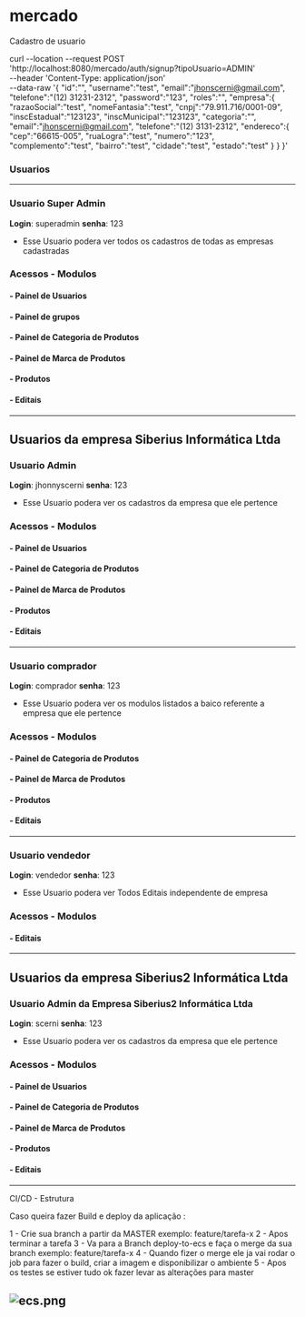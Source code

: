 # mercado

Cadastro de usuario 

curl --location --request POST 'http://localhost:8080/mercado/auth/signup?tipoUsuario=ADMIN' \
--header 'Content-Type: application/json' \
--data-raw '{
"id":"",
"username":"test",
"email":"jhonscerni@gmail.com",
"telefone":"(12) 31231-2312",
"password":"123",
"roles":"",
"empresa":{
"razaoSocial":"test",
"nomeFantasia":"test",
"cnpj":"79.911.716/0001-09",
"inscEstadual":"123123",
"inscMunicipal":"123123",
"categoria":"",
"email":"jhonscerni@gmail.com",
"telefone":"(12) 3131-2312",
"endereco":{
"cep":"66615-005",
"ruaLogra":"test",
"numero":"123",
"complemento":"test",
"bairro":"test",
"cidade":"test",
"estado":"test"
}
}
}'


### Usuarios

----------------------------------------------------------------------------
### Usuario Super Admin
<b>Login</b>: superadmin <b>senha</b>: 123
- Esse Usuario podera ver todos os cadastros de todas as empresas cadastradas

### Acessos - Modulos
#### - Painel de Usuarios
#### - Painel de grupos
#### - Painel de Categoria de Produtos
#### - Painel de Marca de Produtos
#### - Produtos
#### - Editais

--------------------------------------------------------------------------

## Usuarios da empresa Siberius Informática Ltda

### Usuario Admin
<b>Login</b>: jhonnyscerni <b>senha</b>: 123
- Esse Usuario podera ver os cadastros da empresa que ele pertence

### Acessos - Modulos
#### - Painel de Usuarios
#### - Painel de Categoria de Produtos
#### - Painel de Marca de Produtos
#### - Produtos
#### - Editais

--------------------------------------------------------------------------

### Usuario comprador
<b>Login</b>: comprador <b>senha</b>: 123
- Esse Usuario podera ver os modulos listados a baico referente a empresa que ele pertence

### Acessos - Modulos
#### - Painel de Categoria de Produtos
#### - Painel de Marca de Produtos
#### - Produtos
#### - Editais

--------------------------------------------------------------------------

### Usuario vendedor 
<b>Login</b>: vendedor <b>senha</b>: 123
- Esse Usuario podera ver Todos Editais independente de empresa

### Acessos - Modulos
#### - Editais

-----------------------------------------------------------------
## Usuarios da empresa Siberius2 Informática Ltda

### Usuario Admin da Empresa Siberius2 Informática Ltda
<b>Login</b>: scerni <b>senha</b>: 123
- Esse Usuario podera ver os cadastros da empresa que ele pertence

### Acessos - Modulos
#### - Painel de Usuarios
#### - Painel de Categoria de Produtos
#### - Painel de Marca de Produtos
#### - Produtos
#### - Editais


----------------------------
CI/CD - Estrutura

Caso queira fazer Build e deploy da aplicação : 

1 - Crie sua branch a partir da MASTER exemplo: feature/tarefa-x
2 - Apos terminar a tarefa
3 - Va para a Branch deploy-to-ecs e faça o merge da sua branch exemplo: feature/tarefa-x
4 - Quando fizer o merge ele ja vai rodar o job para fazer o build, criar a imagem e disponibilizar o ambiente
5 - Apos os testes se estiver tudo ok fazer levar as alterações para master


![ecs.png](src%2Fmain%2Fresources%2Fimages%2Fecs.png)
--------------------------------------------------------------------------------------------------------------------